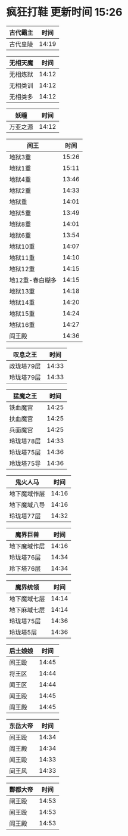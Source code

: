 # 疯狂打鞋 更新时间 15:26

| 古代霸主   | 时间    |
|--------|-------|
| 古代皇陵 | 14:19 |

| 无相天魔   | 时间    |
|--------|-------|
| 无相炼狱 | 14:12 |
| 无相类训 | 14:12 |
| 无相类多 | 14:12 |

| 妖瞳   | 时间    |
|--------|-------|
| 万亚之源 | 14:12 |

| 间王   | 时间    |
|--------|-------|
| 地狱3重 | 15:26 |
| 地狱1重 | 15:11 |
| 地狱4重 | 13:46 |
| 地狱2重 | 14:33 |
| 地狱重 | 14:01 |
| 地狱5重 | 13:49 |
| 地狱8重 | 14:01 |
| 地狱6重 | 13:54 |
| 地狱10重 | 14:07 |
| 地狱11重 | 14:10 |
| 地狱12重 | 14:15 |
| 地12重-春白糊多 | 14:15 |
| 地狱13重 | 14:18 |
| 地狱14重 | 14:20 |
| 地狱15重 | 14:24 |
| 地狱16重 | 14:27 |
| 阎王殿 | 14:36 |

| 叹息之王   | 时间    |
|--------|-------|
| 政珑塔79层 | 14:33 |
| 玲珑塔79层 | 14:33 |

| 猛魔之王   | 时间    |
|--------|-------|
| 铁血魔宫 | 14:25 |
| 扶血魔宫 | 14:25 |
| 兵面魔宫 | 14:25 |
| 玲珑塔78层 | 14:33 |
| 玲珑塔75层 | 14:36 |
| 玲珑塔75导 | 14:36 |

| 鬼火人马   | 时间    |
|--------|-------|
| 地下魔域作层 | 14:16 |
| 地下魔域八导 | 14:16 |
| 玲珑塔77层 | 14:32 |

| 魔界巨兽   | 时间    |
|--------|-------|
| 地下魔域作层 | 14:16 |
| 玲珑塔76层 | 14:34 |
| 玲下塔76层 | 14:34 |

| 魔界统领   | 时间    |
|--------|-------|
| 地下魔域七层 | 14:14 |
| 地下麻域七层 | 14:14 |
| 玲珑塔75层 | 14:36 |
| 玲珑塔5层 | 14:36 |

| 后土娘娘   | 时间    |
|--------|-------|
| 间王殴 | 14:45 |
| 将王区 | 14:44 |
| 闻王区 | 14:44 |
| 闻王殴 | 14:45 |
| 阎王殿 | 14:45 |

| 东岳大帝   | 时间    |
|--------|-------|
| 间王殴 | 14:34 |
| 阎王殿 | 14:34 |
| 闻王殴 | 14:33 |
| 间王风 | 14:33 |

| 酆都大帝   | 时间    |
|--------|-------|
| 闸王殴 | 14:53 |
| 间王殴 | 14:53 |
| 阎王殿 | 14:53 |